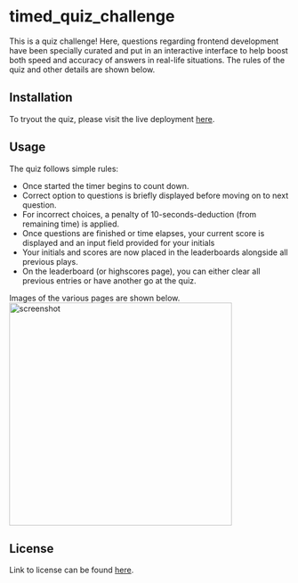 # timed_quiz_challenge

This is a quiz challenge! Here, questions regarding frontend development have been specially curated and put in an interactive
interface to help boost both speed and accuracy of answers in real-life situations. The rules of the quiz and other details are shown below.

## Installation

To tryout the quiz, please visit the live deployment [here]().

## Usage

The quiz follows simple rules:
  * Once started the timer begins to count down. 
  * Correct option to questions is briefly displayed before moving on to next question.
  * For incorrect choices, a penalty of 10-seconds-deduction (from remaining time) is applied.
  * Once questions are finished or time elapses, your current score is displayed and an input field provided for your initials
  * Your initials and scores are now placed in the leaderboards alongside all previous plays.  
  * On the leaderboard (or highscores page), you can either clear all previous entries or have another go at the quiz.
  
Images of the various pages are shown below.
<img alt="screenshot" src="image/screenshot.png" width=400/>
    
## License

Link to license can be found [here](LICENSE.md).
